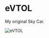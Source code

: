 # eVTOL

My original Sky Car.

![eVTOL](https://github.com/araobp/blender-3d/assets/11053654/fcf056fe-6785-4474-9b46-9457b408a613)



